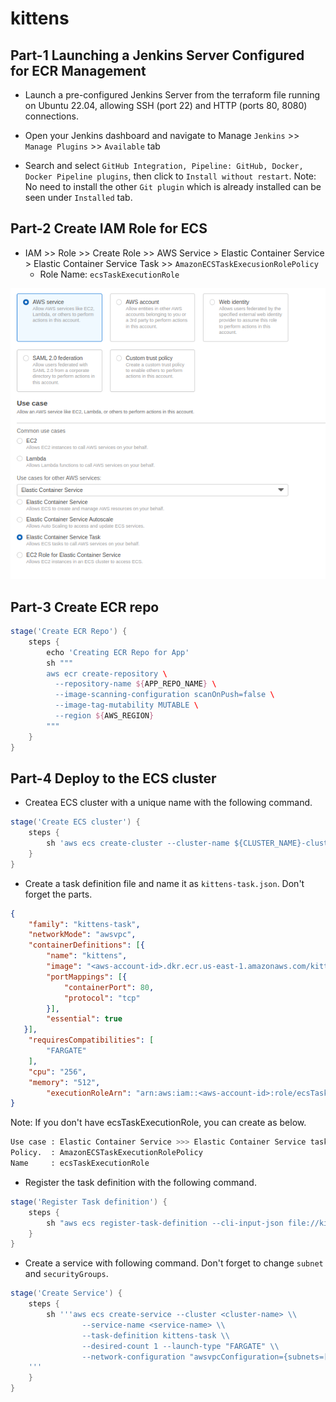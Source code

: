 # kittens

## Part-1 Launching a Jenkins Server Configured for ECR Management
- Launch a pre-configured Jenkins Server from the terraform file running on Ubuntu 22.04, allowing SSH (port 22) and HTTP (ports 80, 8080) connections.

- Open your Jenkins dashboard and navigate to Manage `Jenkins` >> `Manage Plugins` >> `Available` tab

- Search and select `GitHub Integration, Pipeline: GitHub, Docker, Docker Pipeline plugins`, then click to `Install without restart`. Note: No need to install the other `Git plugin` which is already installed can be seen under `Installed` tab.


## Part-2 Create IAM Role for ECS
- IAM >> Role >> Create Role >> AWS Service > Elastic Container Service > Elastic Container Service Task >> `AmazonECSTaskExecusionRolePolicy`
    - Role Name: `ecsTaskExecutionRole`

![ecs-role](./ecs-role.png)

## Part-3 Create ECR repo 
```groovy
stage('Create ECR Repo') {
    steps {
        echo 'Creating ECR Repo for App'
        sh """
        aws ecr create-repository \
          --repository-name ${APP_REPO_NAME} \
          --image-scanning-configuration scanOnPush=false \
          --image-tag-mutability MUTABLE \
          --region ${AWS_REGION}
        """
    }
}
```

## Part-4 Deploy to the ECS cluster
- Createa ECS cluster with a unique name with the following command.
```groovy
stage('Create ECS cluster') {
    steps {
        sh 'aws ecs create-cluster --cluster-name ${CLUSTER_NAME}-cluster'
    }
}
```

- Create a task definition file and name it as `kittens-task.json`. Don't forget the <aws-account-id> parts.

```json
{
    "family": "kittens-task",
    "networkMode": "awsvpc",
    "containerDefinitions": [{
    	"name": "kittens",
    	"image": "<aws-account-id>.dkr.ecr.us-east-1.amazonaws.com/kittens/apache:latest",
    	"portMappings": [{
    		"containerPort": 80,
    		"protocol": "tcp"
   		}],
    	"essential": true
   }],
    "requiresCompatibilities": [
   		"FARGATE"
	],
	"cpu": "256",
	"memory": "512",
   		"executionRoleArn": "arn:aws:iam::<aws-account-id>:role/ecsTaskExecutionRole"
}
```
Note: If you don't have ecsTaskExecutionRole, you can create as below.

```bash
Use case : Elastic Container Service >>> Elastic Container Service task
Policy.  : AmazonECSTaskExecutionRolePolicy
Name     : ecsTaskExecutionRole
```

- Register the task definition with the following command.
```groovy
stage('Register Task definition') {
    steps {
        sh "aws ecs register-task-definition --cli-input-json file://kittens-task.json"
    }
} 
```

- Create a service with following command. Don't forget to change `subnet` and `securityGroups`.
```groovy
stage('Create Service') {
    steps {
        sh '''aws ecs create-service --cluster <cluster-name> \\
                --service-name <service-name> \\
                --task-definition kittens-task \\
                --desired-count 1 --launch-type "FARGATE" \\
                --network-configuration "awsvpcConfiguration={subnets=[subnet-0a57290a9d51f677e],securityGroups=[sg-0505b0d6ccac33870],assignPublicIp=ENABLED}"
    '''
    }
}